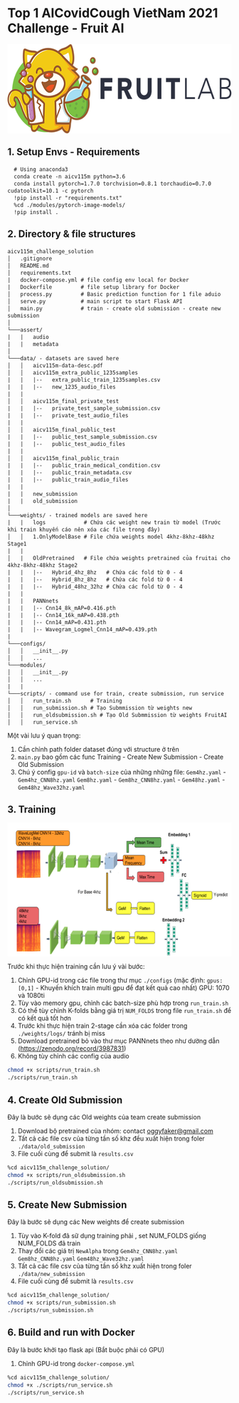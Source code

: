 # Top 1 AICovidCough VietNam 2021 Challenge - Fruit AI
<p align="center">
 <img src="./icons/Icons.png" align="middle" width = "600" height = "200" />
<p align="center">

 ## 1. Setup Envs - Requirements
```
  # Using anaconda3
  conda create -n aicv115m python=3.6
  conda install pytorch=1.7.0 torchvision=0.8.1 torchaudio=0.7.0 cudatoolkit=10.1 -c pytorch
  !pip install -r "requirements.txt"
  %cd ./modules/pytorch-image-models/
  !pip install .
```
  
## 2. Directory & file structures
```
aicv115m_challenge_solution
│   .gitignore
│   README.md
│   requirements.txt
|   docker-compose.yml # file config env local for Docker
|   Dockerfile         # file setup library for Docker
│   process.py         # Basic prediction function for 1 file aduio
│   serve.py           # main script to start Flask API
│   main.py            # train - create old submission - create new submission
│
└───assert/
|   |   audio
|   |   metadata
│
└───data/ - datasets are saved here
│   │   aicv115m-data-desc.pdf
│   │   aicv115m_extra_public_1235samples
|   |   |--   extra_public_train_1235samples.csv
|   |   |--   new_1235_audio_files
|   |   
│   │   aicv115m_final_private_test
|   |   |--   private_test_sample_submission.csv
|   |   |--   private_test_audio_files
|   |   
│   │   aicv115m_final_public_test
|   |   |--   public_test_sample_submission.csv
|   |   |--   public_test_audio_files
|   |   
│   │   aicv115m_final_public_train
|   |   |--   public_train_medical_condition.csv
|   |   |--   public_train_metadata.csv
|   |   |--   public_train_audio_files
|   |   
|   |   new_submission
|   |   old_submission
│
└───weights/ - trained models are saved here
|   |   logs            # Chứa các weight new train từ model (Trước khi train khuyến cáo nên xóa các file trong đây)
│   │   1.OnlyModelBase # File chứa weights model 4khz-8khz-48khz Stage1
|   |   
│   |   OldPretrained   # File chứa weights pretrained của fruitai cho 4khz-8khz-48khz Stage2
|   |   |--   Hybrid_4hz_8hz   # Chứa các fold từ 0 - 4
|   |   |--   Hybrid_8hz_8hz   # Chứa các fold từ 0 - 4
|   |   |--   Hybrid_48hz_32hz # Chứa các fold từ 0 - 4
|   |   
|   |   PANNnets
|   |   |-- Cnn14_8k_mAP=0.416.pth
|   |   |-- Cnn14_16k_mAP=0.438.pth
|   |   |-- Cnn14_mAP=0.431.pth
|   |   |-- Wavegram_Logmel_Cnn14_mAP=0.439.pth
|   
└───configs/
│   │   __init__.py
│   │   ...
└───modules/
│   │   __init__.py
│   │   ...
|   |
└───scripts/ - command use for train, create submission, run service
│   │   run_train.sh      # Training
│   │   run_submission.sh # Tạo Submmission từ weights new
│   │   run_oldsubmission.sh # Tạo Old Submmission từ weights FruitAI
│   │   run_service.sh  
```
Một vài lưu ý quan trọng:
1. Cần chỉnh path folder dataset đúng với structure ở trên 
2. `main.py` bao gồm các func Training - Create New Submission - Create Old Submission 
3. Chú ý config `gpu-id` và `batch-size` của những những file: `Gem4hz.yaml` - `Gem4hz_CNN8hz.yaml` 
  `Gem8hz.yaml` - `Gem8hz_CNN8hz.yaml` - `Gem48hz.yaml` - `Gem48hz_Wave32hz.yaml` 

## 3. Training
<p align="center">
 <img src="./icons/model.png" align="middle" width = "600" height = "300" />
<p align="center">
  
Trước khi thực hiện training cần lưu ý vài bước:
1. Chỉnh GPU-id trong các file trong thư mục `./configs` (mặc định: `gpus: [0,1]` - Khuyến khích train multi gpu để đạt kết quả cao nhất)
   GPU: 1070 và 1080ti
2. Tùy vào memory gpu, chỉnh các batch-size phù hợp trong `run_train.sh`
3. Có thể tùy chỉnh K-folds bằng giá trị `NUM_FOLDS` trong file `run_train.sh` để có kết quả tốt hơn
4. Trước khi thực hiện train 2-stage cần xóa các folder trong `./weights/logs/` tránh bị miss
5. Download pretrained bỏ vào thư mục PANNnets theo như dường dẫn (https://zenodo.org/record/3987831)
6. Không tùy chỉnh các config của audio   
```bash
chmod +x scripts/run_train.sh
./scripts/run_train.sh
```
## 4. Create Old Submission
Đây là bước sẽ dụng các Old weights của team create submission
1. Download bộ pretrained của nhóm: contact oggyfaker@gmail.com
2. Tất cả các file csv của từng tần số khz đều xuất hiện trong foler `./data/old_submission`
3. File cuối cùng để submit là `results.csv`
```bash
%cd aicv115m_challenge_solution/
chmod +x scripts/run_oldsubmission.sh
./scripts/run_oldsubmission.sh
```
 
## 5. Create New Submission
Đây là bước sẽ dụng các New weights để create submission
1. Tùy vào K-fold đã sữ dụng training phải , set NUM_FOLDS giống NUM_FOLDS đã train
2. Thay đổi các giá trị `NewAlpha` trong `Gem4hz_CNN8hz.yaml` `Gem8hz_CNN8hz.yaml` `Gem48hz_Wave32hz.yaml` 
2. Tất cả các file csv của từng tần số khz xuất hiện trong foler `./data/new_submission`
3. File cuối cùng để submit là `results.csv` 
```bash
%cd aicv115m_challenge_solution/
chmod +x scripts/run_submission.sh
./scripts/run_submission.sh
```

## 6. Build and run with Docker
Đây là bước khởi tạo flask api (Bắt buộc phải có GPU)
1. Chỉnh GPU-id trong `docker-compose.yml`
```bash
%cd aicv115m_challenge_solution/
chmod +x ./scripts/run_service.sh
./scripts/run_service.sh
```

